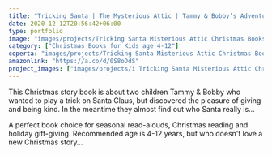 ```yaml
---
title: "Tricking Santa | The Mysterious Attic | Tammy & Bobby’s Adventures"
date: 2020-12-12T20:56:42+06:00
type: portfolio
image: "images/projects/Tricking Santa Misterious Attic Christmas Books For Children.jpg"
category: ["Christmas Books for Kids age 4-12"]
coperta: "images/projects/Tricking Santa Misterious Attic Christmas Books For Children.jpg"
amazonlink: "https://a.co/d/0S8oDdS"
project_images: ["images/projects/i Tricking Santa Misterious Attic Christmas Books For Children.jpg", "images/projects/i 2 Tricking Santa Misterious Attic Christmas Books For Children.jpg"]
---
```



This Christmas story book is about two children Tammy & Bobby who wanted to play a trick on Santa Claus, but discovered the pleasure of giving and being kind. In the meantime they almost find out who Santa really is…

A perfect book choice for seasonal read-alouds, Christmas reading and holiday gift-giving. Recommended age is 4-12 years, but who doesn't love a new Christmas story…


